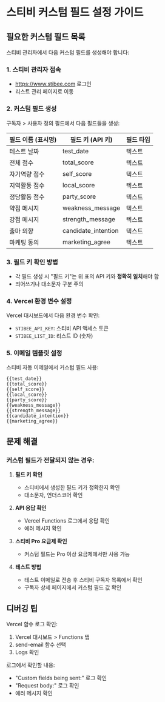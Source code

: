 # 스티비 커스텀 필드 설정 가이드

## 필요한 커스텀 필드 목록

스티비 관리자에서 다음 커스텀 필드를 생성해야 합니다:

### 1. 스티비 관리자 접속
- https://www.stibee.com 로그인
- 리스트 관리 페이지로 이동

### 2. 커스텀 필드 생성
구독자 > 사용자 정의 필드에서 다음 필드들을 생성:

| 필드 이름 (표시명) | 필드 키 (API 키) | 필드 타입 |
|------------------|-----------------|----------|
| 테스트 날짜 | test_date | 텍스트 |
| 전체 점수 | total_score | 텍스트 |
| 자기역량 점수 | self_score | 텍스트 |
| 지역활동 점수 | local_score | 텍스트 |
| 정당활동 점수 | party_score | 텍스트 |
| 약점 메시지 | weakness_message | 텍스트 |
| 강점 메시지 | strength_message | 텍스트 |
| 출마 의향 | candidate_intention | 텍스트 |
| 마케팅 동의 | marketing_agree | 텍스트 |

### 3. 필드 키 확인 방법
- 각 필드 생성 시 "필드 키"는 위 표의 API 키와 **정확히 일치**해야 함
- 띄어쓰기나 대소문자 구분 주의

### 4. Vercel 환경 변수 설정
Vercel 대시보드에서 다음 환경 변수 확인:
- `STIBEE_API_KEY`: 스티비 API 액세스 토큰
- `STIBEE_LIST_ID`: 리스트 ID (숫자)

### 5. 이메일 템플릿 설정
스티비 자동 이메일에서 커스텀 필드 사용:
```
{{test_date}}
{{total_score}}
{{self_score}}
{{local_score}}
{{party_score}}
{{weakness_message}}
{{strength_message}}
{{candidate_intention}}
{{marketing_agree}}
```

## 문제 해결

### 커스텀 필드가 전달되지 않는 경우:

1. **필드 키 확인**
   - 스티비에서 생성한 필드 키가 정확한지 확인
   - 대소문자, 언더스코어 확인

2. **API 응답 확인**
   - Vercel Functions 로그에서 응답 확인
   - 에러 메시지 확인

3. **스티비 Pro 요금제 확인**
   - 커스텀 필드는 Pro 이상 요금제에서만 사용 가능

4. **테스트 방법**
   - 테스트 이메일로 전송 후 스티비 구독자 목록에서 확인
   - 구독자 상세 페이지에서 커스텀 필드 값 확인

## 디버깅 팁

Vercel 함수 로그 확인:
1. Vercel 대시보드 > Functions 탭
2. send-email 함수 선택
3. Logs 확인

로그에서 확인할 내용:
- "Custom fields being sent:" 로그 확인
- "Request body:" 로그 확인
- 에러 메시지 확인